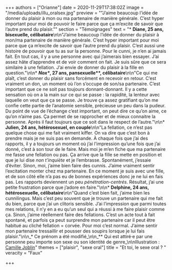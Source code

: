 +++
authors = ["Orianne"]
date = 2020-11-29T17:38:02Z
image = "/media/uploads/illu_oralsex.jpg"
preview = "\"J’aime beaucoup l’idée de donner du plaisir à mon ou ma partenaire de manière générale. C’est hyper important pour moi de pouvoir le faire parce que ça m’excite de savoir que l’autre prend du plaisir.\""
section = "Témoignages"
text = "* **Diane, 25 ans, bisexuelle, célibataire**\n\n\"J’aime beaucoup l’idée de donner du plaisir à mon/ma partenaire de manière générale. C’est hyper important pour moi parce que ça m’excite de savoir que l’autre prend du plaisir. C’est aussi une histoire de pouvoir que tu as sur la personne. Pour le cunni, je n’en ai jamais fait. En tout cas, il y a une personne avec qui j’aimerais bien essayer. J’ai assez hâte d’apprendre et de voir comment on fait. Je suis sûre que ce sera similaire à une fellation. J’ai envie de donner du plaisir à la fille en question.\"\n\n* __*Nox&ast;*, 27 ans, pansexuelle&ast;&ast;, célibataire__\n\n\"Ce qui me plaît, c’est donner du plaisir sans forcément en recevoir en retour. C’est vraiment un don, un moment où l’on s’occupe de son/sa partenaire. C’est important que ce ne soit pas toujours donnant-donnant. Il y a cette sensation où on a la main sur ce qui se passe&nbsp;: la rapidité, la lenteur avec laquelle on veut que ça se passe. Je trouve ça assez gratifiant qu’on me confie cette partie de l’anatomie sensible, précieuse un peu dans la pudeur. Du point de vue de l’échange c’est important, on peut dire ce qu’on aime, ce qu’on n’aime pas. Ça permet de se rapprocher et de mieux connaitre la personne. Après il faut toujours que ce soit dans le respect de l’autre.\"\n\n* **Julien, 24 ans, hétérosexuel, en couple**\n\n\"La fellation, ce n’est pas quelque chose qui me fait vraiment kiffer. On va dire que c’est bon à prendre mais je ne suis pas en demande. À chaque fois que j’ai des rapports, il y a toujours un moment où j’ai l’impression qu’une fois que j’ai donné, c’est à son tour de le faire. Mais moi je m’en fiche que ma partenaire me fasse une fellation ou pas. Ça arrive que la fille se mette en position et que je lui dise _non t’inquiète_ et je l’embrasse. Spontanément, j’essaie d’éviter. Sinon, moi, j’aime bien faire des cunnis. J’aime vraiment sentir l’excitation monter chez ma partenaire. En ce moment je suis avec une fille, et de son côté elle n’a pas eu de bonnes expériences donc je ne lui en fais pas. Les rapports deviennent un peu _pénétration-centrés_. Résultat, j’ai une petite frustration parce que j’adore en faire.\"\n\n* **Delphine, 24 ans, hétérosexuelle, célibataire**\n\n\"Quand c’est bien fait, j’aime bien les cunnilingus. Mais c’est peu souvent que je trouve un partenaire qui me fait du bien, parce que j’ai un clitoris sensible. J’ai l’impression que parmi toutes mes relations, il n’y en a eu qu’un seul qui a réussi à me faire plaisir comme ça. Sinon, j’aime réellement faire des fellations. C’est un acte tout à fait spontané, et parfois ça peut surprendre mon partenaire car il peut être habitué au cliché fellation = corvée. Pour moi c’est normal. J’aime sentir mon partenaire tressaillir et pousser des soupirs lorsque je lui fais plaisir.\"\n\n_&ast; Ce prénom a été modifié_\n\n_&ast;&ast; Qui est attiré·e par une personne peu importe son sexe ou son identité de genre_\n\nIllustration&nbsp;: [Camille Joblin](https://www.instagram.com/camillejoblin/)"
themes = ["plaisir", "sexe oral"]
title = "Et toi, le sexe oral&nbsp;? "
veracity = "Faux"

+++
